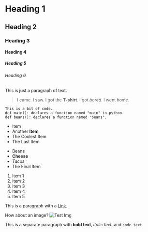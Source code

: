 # Heading 1

## Heading 2

### Heading 3

#### Heading 4

##### Heading 5

###### Heading 6

This is just a paragraph of text.

>I came. I saw. I got the **T-shirt**. I got *bored*. I went home.

```
This is a bit of code.  
def main(): declares a function named "main" in python.
def beans(): declares a function named "beans".
```

* Item
* Another **Item**
* The Coolest Item
* The Last Item

- Beans
- **Cheese**
- *Tacos*
- The Final Item

1. Item 1
2. Item 2
3. Item 3
4. Item 4
5. Item 5

This is a paragraph with a [Link](https://www.test.net).

How about an image? ![Test Img](https://www.test.net/test.png)

This is a separate paragraph with **bold text**, *italic text*, and `code text`.
